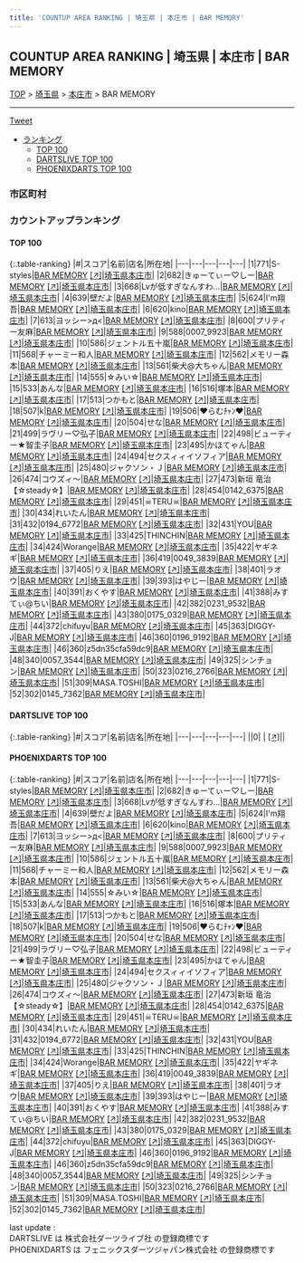 ```yaml
---
title: 'COUNTUP AREA RANKING | 埼玉県 | 本庄市 | BAR MEMORY'
---
```

## COUNTUP AREA RANKING | 埼玉県 | 本庄市 | BAR MEMORY

[TOP](/darts/rank/) > [埼玉県](/darts/rank/埼玉県/) > [本庄市](/darts/rank/埼玉県/本庄市/) > BAR MEMORY

___

<a href="https://twitter.com/share?ref_src=twsrc%5Etfw" data-text="COUNTUP AREA RANKING | 埼玉県本庄市BAR MEMORY" class="twitter-share-button" data-hashtags="DARTSLIVE,PHOENIXDARTS,darts,ダーツ" data-show-count="false">Tweet</a>

* [ランキング](#カウントアップランキング)
    * [TOP 100](#top-100)
    * [DARTSLIVE TOP 100](#dartslive-top-100)
    * [PHOENIXDARTS TOP 100](#phoenixdarts-top-100)

### 市区町村

<ul>

</ul>

### カウントアップランキング

#### TOP 100



{:.table-ranking}
|#|スコア|名前|店名|所在地|
|---|---|---|---|---|
|1|771|<span class="rank-name-pd">S-styles</span>|<a href="/darts/rank/shops/89856.html">BAR MEMORY</a> <a href="https://vs.phoenixdarts.com/jp/shop/shopDetailInfo/s_89856?s_seq=89856">[↗]</a>|<a href="/darts/rank/埼玉県/本庄市">埼玉県本庄市</a>|
|2|682|<span class="rank-name-pd">きゅーてぃー♡しー</span>|<a href="/darts/rank/shops/89856.html">BAR MEMORY</a> <a href="https://vs.phoenixdarts.com/jp/shop/shopDetailInfo/s_89856?s_seq=89856">[↗]</a>|<a href="/darts/rank/埼玉県/本庄市">埼玉県本庄市</a>|
|3|668|<span class="rank-name-pd">Lvが低すぎなんすわ…</span>|<a href="/darts/rank/shops/89856.html">BAR MEMORY</a> <a href="https://vs.phoenixdarts.com/jp/shop/shopDetailInfo/s_89856?s_seq=89856">[↗]</a>|<a href="/darts/rank/埼玉県/本庄市">埼玉県本庄市</a>|
|4|639|<span class="rank-name-pd">壁だよ</span>|<a href="/darts/rank/shops/89856.html">BAR MEMORY</a> <a href="https://vs.phoenixdarts.com/jp/shop/shopDetailInfo/s_89856?s_seq=89856">[↗]</a>|<a href="/darts/rank/埼玉県/本庄市">埼玉県本庄市</a>|
|5|624|<span class="rank-name-pd">I&#x27;m翔吾</span>|<a href="/darts/rank/shops/89856.html">BAR MEMORY</a> <a href="https://vs.phoenixdarts.com/jp/shop/shopDetailInfo/s_89856?s_seq=89856">[↗]</a>|<a href="/darts/rank/埼玉県/本庄市">埼玉県本庄市</a>|
|6|620|<span class="rank-name-pd">kino</span>|<a href="/darts/rank/shops/89856.html">BAR MEMORY</a> <a href="https://vs.phoenixdarts.com/jp/shop/shopDetailInfo/s_89856?s_seq=89856">[↗]</a>|<a href="/darts/rank/埼玉県/本庄市">埼玉県本庄市</a>|
|7|613|<span class="rank-name-pd">ヨッシー&gt;д&lt;</span>|<a href="/darts/rank/shops/89856.html">BAR MEMORY</a> <a href="https://vs.phoenixdarts.com/jp/shop/shopDetailInfo/s_89856?s_seq=89856">[↗]</a>|<a href="/darts/rank/埼玉県/本庄市">埼玉県本庄市</a>|
|8|600|<span class="rank-name-pd">プリティー友麻</span>|<a href="/darts/rank/shops/89856.html">BAR MEMORY</a> <a href="https://vs.phoenixdarts.com/jp/shop/shopDetailInfo/s_89856?s_seq=89856">[↗]</a>|<a href="/darts/rank/埼玉県/本庄市">埼玉県本庄市</a>|
|9|588|<span class="rank-name-pd">0007_9923</span>|<a href="/darts/rank/shops/89856.html">BAR MEMORY</a> <a href="https://vs.phoenixdarts.com/jp/shop/shopDetailInfo/s_89856?s_seq=89856">[↗]</a>|<a href="/darts/rank/埼玉県/本庄市">埼玉県本庄市</a>|
|10|586|<span class="rank-name-pd">ジェントル五十嵐</span>|<a href="/darts/rank/shops/89856.html">BAR MEMORY</a> <a href="https://vs.phoenixdarts.com/jp/shop/shopDetailInfo/s_89856?s_seq=89856">[↗]</a>|<a href="/darts/rank/埼玉県/本庄市">埼玉県本庄市</a>|
|11|568|<span class="rank-name-pd">チャーミー和人</span>|<a href="/darts/rank/shops/89856.html">BAR MEMORY</a> <a href="https://vs.phoenixdarts.com/jp/shop/shopDetailInfo/s_89856?s_seq=89856">[↗]</a>|<a href="/darts/rank/埼玉県/本庄市">埼玉県本庄市</a>|
|12|562|<span class="rank-name-pd">メモリー森本</span>|<a href="/darts/rank/shops/89856.html">BAR MEMORY</a> <a href="https://vs.phoenixdarts.com/jp/shop/shopDetailInfo/s_89856?s_seq=89856">[↗]</a>|<a href="/darts/rank/埼玉県/本庄市">埼玉県本庄市</a>|
|13|561|<span class="rank-name-pd">柴犬@大ちゃん</span>|<a href="/darts/rank/shops/89856.html">BAR MEMORY</a> <a href="https://vs.phoenixdarts.com/jp/shop/shopDetailInfo/s_89856?s_seq=89856">[↗]</a>|<a href="/darts/rank/埼玉県/本庄市">埼玉県本庄市</a>|
|14|555|<span class="rank-name-pd">☆みい☆</span>|<a href="/darts/rank/shops/89856.html">BAR MEMORY</a> <a href="https://vs.phoenixdarts.com/jp/shop/shopDetailInfo/s_89856?s_seq=89856">[↗]</a>|<a href="/darts/rank/埼玉県/本庄市">埼玉県本庄市</a>|
|15|533|<span class="rank-name-pd">あんな</span>|<a href="/darts/rank/shops/89856.html">BAR MEMORY</a> <a href="https://vs.phoenixdarts.com/jp/shop/shopDetailInfo/s_89856?s_seq=89856">[↗]</a>|<a href="/darts/rank/埼玉県/本庄市">埼玉県本庄市</a>|
|16|516|<span class="rank-name-pd">塚本</span>|<a href="/darts/rank/shops/89856.html">BAR MEMORY</a> <a href="https://vs.phoenixdarts.com/jp/shop/shopDetailInfo/s_89856?s_seq=89856">[↗]</a>|<a href="/darts/rank/埼玉県/本庄市">埼玉県本庄市</a>|
|17|513|<span class="rank-name-pd">つかもと</span>|<a href="/darts/rank/shops/89856.html">BAR MEMORY</a> <a href="https://vs.phoenixdarts.com/jp/shop/shopDetailInfo/s_89856?s_seq=89856">[↗]</a>|<a href="/darts/rank/埼玉県/本庄市">埼玉県本庄市</a>|
|18|507|<span class="rank-name-pd">k</span>|<a href="/darts/rank/shops/89856.html">BAR MEMORY</a> <a href="https://vs.phoenixdarts.com/jp/shop/shopDetailInfo/s_89856?s_seq=89856">[↗]</a>|<a href="/darts/rank/埼玉県/本庄市">埼玉県本庄市</a>|
|19|506|<span class="rank-name-pd">♥らむﾁｬﾝ♥</span>|<a href="/darts/rank/shops/89856.html">BAR MEMORY</a> <a href="https://vs.phoenixdarts.com/jp/shop/shopDetailInfo/s_89856?s_seq=89856">[↗]</a>|<a href="/darts/rank/埼玉県/本庄市">埼玉県本庄市</a>|
|20|504|<span class="rank-name-pd">せな</span>|<a href="/darts/rank/shops/89856.html">BAR MEMORY</a> <a href="https://vs.phoenixdarts.com/jp/shop/shopDetailInfo/s_89856?s_seq=89856">[↗]</a>|<a href="/darts/rank/埼玉県/本庄市">埼玉県本庄市</a>|
|21|499|<span class="rank-name-pd">ラヴリー♡弘子</span>|<a href="/darts/rank/shops/89856.html">BAR MEMORY</a> <a href="https://vs.phoenixdarts.com/jp/shop/shopDetailInfo/s_89856?s_seq=89856">[↗]</a>|<a href="/darts/rank/埼玉県/本庄市">埼玉県本庄市</a>|
|22|498|<span class="rank-name-pd">ビューティー★智圭子</span>|<a href="/darts/rank/shops/89856.html">BAR MEMORY</a> <a href="https://vs.phoenixdarts.com/jp/shop/shopDetailInfo/s_89856?s_seq=89856">[↗]</a>|<a href="/darts/rank/埼玉県/本庄市">埼玉県本庄市</a>|
|23|495|<span class="rank-name-pd">かほてゃん</span>|<a href="/darts/rank/shops/89856.html">BAR MEMORY</a> <a href="https://vs.phoenixdarts.com/jp/shop/shopDetailInfo/s_89856?s_seq=89856">[↗]</a>|<a href="/darts/rank/埼玉県/本庄市">埼玉県本庄市</a>|
|24|494|<span class="rank-name-pd">セクスィィイソフィア</span>|<a href="/darts/rank/shops/89856.html">BAR MEMORY</a> <a href="https://vs.phoenixdarts.com/jp/shop/shopDetailInfo/s_89856?s_seq=89856">[↗]</a>|<a href="/darts/rank/埼玉県/本庄市">埼玉県本庄市</a>|
|25|480|<span class="rank-name-pd">ジャクソン・Ｊ</span>|<a href="/darts/rank/shops/89856.html">BAR MEMORY</a> <a href="https://vs.phoenixdarts.com/jp/shop/shopDetailInfo/s_89856?s_seq=89856">[↗]</a>|<a href="/darts/rank/埼玉県/本庄市">埼玉県本庄市</a>|
|26|474|<span class="rank-name-pd">コウズィ〜</span>|<a href="/darts/rank/shops/89856.html">BAR MEMORY</a> <a href="https://vs.phoenixdarts.com/jp/shop/shopDetailInfo/s_89856?s_seq=89856">[↗]</a>|<a href="/darts/rank/埼玉県/本庄市">埼玉県本庄市</a>|
|27|473|<span class="rank-name-pd">新垣 竜治 【☆steady☆】</span>|<a href="/darts/rank/shops/89856.html">BAR MEMORY</a> <a href="https://vs.phoenixdarts.com/jp/shop/shopDetailInfo/s_89856?s_seq=89856">[↗]</a>|<a href="/darts/rank/埼玉県/本庄市">埼玉県本庄市</a>|
|28|454|<span class="rank-name-pd">0142_6375</span>|<a href="/darts/rank/shops/89856.html">BAR MEMORY</a> <a href="https://vs.phoenixdarts.com/jp/shop/shopDetailInfo/s_89856?s_seq=89856">[↗]</a>|<a href="/darts/rank/埼玉県/本庄市">埼玉県本庄市</a>|
|29|451|<span class="rank-name-pd">☠TERU☠</span>|<a href="/darts/rank/shops/89856.html">BAR MEMORY</a> <a href="https://vs.phoenixdarts.com/jp/shop/shopDetailInfo/s_89856?s_seq=89856">[↗]</a>|<a href="/darts/rank/埼玉県/本庄市">埼玉県本庄市</a>|
|30|434|<span class="rank-name-pd">れいたん</span>|<a href="/darts/rank/shops/89856.html">BAR MEMORY</a> <a href="https://vs.phoenixdarts.com/jp/shop/shopDetailInfo/s_89856?s_seq=89856">[↗]</a>|<a href="/darts/rank/埼玉県/本庄市">埼玉県本庄市</a>|
|31|432|<span class="rank-name-pd">0194_6772</span>|<a href="/darts/rank/shops/89856.html">BAR MEMORY</a> <a href="https://vs.phoenixdarts.com/jp/shop/shopDetailInfo/s_89856?s_seq=89856">[↗]</a>|<a href="/darts/rank/埼玉県/本庄市">埼玉県本庄市</a>|
|32|431|<span class="rank-name-pd">YOU</span>|<a href="/darts/rank/shops/89856.html">BAR MEMORY</a> <a href="https://vs.phoenixdarts.com/jp/shop/shopDetailInfo/s_89856?s_seq=89856">[↗]</a>|<a href="/darts/rank/埼玉県/本庄市">埼玉県本庄市</a>|
|33|425|<span class="rank-name-pd">THINCHIN</span>|<a href="/darts/rank/shops/89856.html">BAR MEMORY</a> <a href="https://vs.phoenixdarts.com/jp/shop/shopDetailInfo/s_89856?s_seq=89856">[↗]</a>|<a href="/darts/rank/埼玉県/本庄市">埼玉県本庄市</a>|
|34|424|<span class="rank-name-pd">Worange</span>|<a href="/darts/rank/shops/89856.html">BAR MEMORY</a> <a href="https://vs.phoenixdarts.com/jp/shop/shopDetailInfo/s_89856?s_seq=89856">[↗]</a>|<a href="/darts/rank/埼玉県/本庄市">埼玉県本庄市</a>|
|35|422|<span class="rank-name-pd">ヤギネギ</span>|<a href="/darts/rank/shops/89856.html">BAR MEMORY</a> <a href="https://vs.phoenixdarts.com/jp/shop/shopDetailInfo/s_89856?s_seq=89856">[↗]</a>|<a href="/darts/rank/埼玉県/本庄市">埼玉県本庄市</a>|
|36|419|<span class="rank-name-pd">0049_3839</span>|<a href="/darts/rank/shops/89856.html">BAR MEMORY</a> <a href="https://vs.phoenixdarts.com/jp/shop/shopDetailInfo/s_89856?s_seq=89856">[↗]</a>|<a href="/darts/rank/埼玉県/本庄市">埼玉県本庄市</a>|
|37|405|<span class="rank-name-pd">りえ</span>|<a href="/darts/rank/shops/89856.html">BAR MEMORY</a> <a href="https://vs.phoenixdarts.com/jp/shop/shopDetailInfo/s_89856?s_seq=89856">[↗]</a>|<a href="/darts/rank/埼玉県/本庄市">埼玉県本庄市</a>|
|38|401|<span class="rank-name-pd">ラオウ</span>|<a href="/darts/rank/shops/89856.html">BAR MEMORY</a> <a href="https://vs.phoenixdarts.com/jp/shop/shopDetailInfo/s_89856?s_seq=89856">[↗]</a>|<a href="/darts/rank/埼玉県/本庄市">埼玉県本庄市</a>|
|39|393|<span class="rank-name-pd">はやじー</span>|<a href="/darts/rank/shops/89856.html">BAR MEMORY</a> <a href="https://vs.phoenixdarts.com/jp/shop/shopDetailInfo/s_89856?s_seq=89856">[↗]</a>|<a href="/darts/rank/埼玉県/本庄市">埼玉県本庄市</a>|
|40|391|<span class="rank-name-pd">おくやす</span>|<a href="/darts/rank/shops/89856.html">BAR MEMORY</a> <a href="https://vs.phoenixdarts.com/jp/shop/shopDetailInfo/s_89856?s_seq=89856">[↗]</a>|<a href="/darts/rank/埼玉県/本庄市">埼玉県本庄市</a>|
|41|388|<span class="rank-name-pd">みすてぃ@ちい</span>|<a href="/darts/rank/shops/89856.html">BAR MEMORY</a> <a href="https://vs.phoenixdarts.com/jp/shop/shopDetailInfo/s_89856?s_seq=89856">[↗]</a>|<a href="/darts/rank/埼玉県/本庄市">埼玉県本庄市</a>|
|42|382|<span class="rank-name-pd">0231_9532</span>|<a href="/darts/rank/shops/89856.html">BAR MEMORY</a> <a href="https://vs.phoenixdarts.com/jp/shop/shopDetailInfo/s_89856?s_seq=89856">[↗]</a>|<a href="/darts/rank/埼玉県/本庄市">埼玉県本庄市</a>|
|43|380|<span class="rank-name-pd">0175_0329</span>|<a href="/darts/rank/shops/89856.html">BAR MEMORY</a> <a href="https://vs.phoenixdarts.com/jp/shop/shopDetailInfo/s_89856?s_seq=89856">[↗]</a>|<a href="/darts/rank/埼玉県/本庄市">埼玉県本庄市</a>|
|44|372|<span class="rank-name-pd">chifuyu</span>|<a href="/darts/rank/shops/89856.html">BAR MEMORY</a> <a href="https://vs.phoenixdarts.com/jp/shop/shopDetailInfo/s_89856?s_seq=89856">[↗]</a>|<a href="/darts/rank/埼玉県/本庄市">埼玉県本庄市</a>|
|45|363|<span class="rank-name-pd">DIGGY-J</span>|<a href="/darts/rank/shops/89856.html">BAR MEMORY</a> <a href="https://vs.phoenixdarts.com/jp/shop/shopDetailInfo/s_89856?s_seq=89856">[↗]</a>|<a href="/darts/rank/埼玉県/本庄市">埼玉県本庄市</a>|
|46|360|<span class="rank-name-pd">0196_9192</span>|<a href="/darts/rank/shops/89856.html">BAR MEMORY</a> <a href="https://vs.phoenixdarts.com/jp/shop/shopDetailInfo/s_89856?s_seq=89856">[↗]</a>|<a href="/darts/rank/埼玉県/本庄市">埼玉県本庄市</a>|
|46|360|<span class="rank-name-pd">z5dn35cfa59dc9</span>|<a href="/darts/rank/shops/89856.html">BAR MEMORY</a> <a href="https://vs.phoenixdarts.com/jp/shop/shopDetailInfo/s_89856?s_seq=89856">[↗]</a>|<a href="/darts/rank/埼玉県/本庄市">埼玉県本庄市</a>|
|48|340|<span class="rank-name-pd">0057_3544</span>|<a href="/darts/rank/shops/89856.html">BAR MEMORY</a> <a href="https://vs.phoenixdarts.com/jp/shop/shopDetailInfo/s_89856?s_seq=89856">[↗]</a>|<a href="/darts/rank/埼玉県/本庄市">埼玉県本庄市</a>|
|49|325|<span class="rank-name-pd">シンチョン</span>|<a href="/darts/rank/shops/89856.html">BAR MEMORY</a> <a href="https://vs.phoenixdarts.com/jp/shop/shopDetailInfo/s_89856?s_seq=89856">[↗]</a>|<a href="/darts/rank/埼玉県/本庄市">埼玉県本庄市</a>|
|50|323|<span class="rank-name-pd">0216_2766</span>|<a href="/darts/rank/shops/89856.html">BAR MEMORY</a> <a href="https://vs.phoenixdarts.com/jp/shop/shopDetailInfo/s_89856?s_seq=89856">[↗]</a>|<a href="/darts/rank/埼玉県/本庄市">埼玉県本庄市</a>|
|51|309|<span class="rank-name-pd">MASA.TOSHI</span>|<a href="/darts/rank/shops/89856.html">BAR MEMORY</a> <a href="https://vs.phoenixdarts.com/jp/shop/shopDetailInfo/s_89856?s_seq=89856">[↗]</a>|<a href="/darts/rank/埼玉県/本庄市">埼玉県本庄市</a>|
|52|302|<span class="rank-name-pd">0145_7362</span>|<a href="/darts/rank/shops/89856.html">BAR MEMORY</a> <a href="https://vs.phoenixdarts.com/jp/shop/shopDetailInfo/s_89856?s_seq=89856">[↗]</a>|<a href="/darts/rank/埼玉県/本庄市">埼玉県本庄市</a>|


#### DARTSLIVE TOP 100



{:.table-ranking}
|#|スコア|名前|店名|所在地|
|---|---|---|---|---|
||0|<span class="rank-name-dl"> </span>|<a href="/darts/rank/shops/.html"></a> <a href="">[↗]</a>|<a href="/darts/rank//"></a>|


#### PHOENIXDARTS TOP 100



{:.table-ranking}
|#|スコア|名前|店名|所在地|
|---|---|---|---|---|
|1|771|<span class="rank-name-pd">S-styles</span>|<a href="/darts/rank/shops/89856.html">BAR MEMORY</a> <a href="https://vs.phoenixdarts.com/jp/shop/shopDetailInfo/s_89856?s_seq=89856">[↗]</a>|<a href="/darts/rank/埼玉県/本庄市">埼玉県本庄市</a>|
|2|682|<span class="rank-name-pd">きゅーてぃー♡しー</span>|<a href="/darts/rank/shops/89856.html">BAR MEMORY</a> <a href="https://vs.phoenixdarts.com/jp/shop/shopDetailInfo/s_89856?s_seq=89856">[↗]</a>|<a href="/darts/rank/埼玉県/本庄市">埼玉県本庄市</a>|
|3|668|<span class="rank-name-pd">Lvが低すぎなんすわ…</span>|<a href="/darts/rank/shops/89856.html">BAR MEMORY</a> <a href="https://vs.phoenixdarts.com/jp/shop/shopDetailInfo/s_89856?s_seq=89856">[↗]</a>|<a href="/darts/rank/埼玉県/本庄市">埼玉県本庄市</a>|
|4|639|<span class="rank-name-pd">壁だよ</span>|<a href="/darts/rank/shops/89856.html">BAR MEMORY</a> <a href="https://vs.phoenixdarts.com/jp/shop/shopDetailInfo/s_89856?s_seq=89856">[↗]</a>|<a href="/darts/rank/埼玉県/本庄市">埼玉県本庄市</a>|
|5|624|<span class="rank-name-pd">I&#x27;m翔吾</span>|<a href="/darts/rank/shops/89856.html">BAR MEMORY</a> <a href="https://vs.phoenixdarts.com/jp/shop/shopDetailInfo/s_89856?s_seq=89856">[↗]</a>|<a href="/darts/rank/埼玉県/本庄市">埼玉県本庄市</a>|
|6|620|<span class="rank-name-pd">kino</span>|<a href="/darts/rank/shops/89856.html">BAR MEMORY</a> <a href="https://vs.phoenixdarts.com/jp/shop/shopDetailInfo/s_89856?s_seq=89856">[↗]</a>|<a href="/darts/rank/埼玉県/本庄市">埼玉県本庄市</a>|
|7|613|<span class="rank-name-pd">ヨッシー&gt;д&lt;</span>|<a href="/darts/rank/shops/89856.html">BAR MEMORY</a> <a href="https://vs.phoenixdarts.com/jp/shop/shopDetailInfo/s_89856?s_seq=89856">[↗]</a>|<a href="/darts/rank/埼玉県/本庄市">埼玉県本庄市</a>|
|8|600|<span class="rank-name-pd">プリティー友麻</span>|<a href="/darts/rank/shops/89856.html">BAR MEMORY</a> <a href="https://vs.phoenixdarts.com/jp/shop/shopDetailInfo/s_89856?s_seq=89856">[↗]</a>|<a href="/darts/rank/埼玉県/本庄市">埼玉県本庄市</a>|
|9|588|<span class="rank-name-pd">0007_9923</span>|<a href="/darts/rank/shops/89856.html">BAR MEMORY</a> <a href="https://vs.phoenixdarts.com/jp/shop/shopDetailInfo/s_89856?s_seq=89856">[↗]</a>|<a href="/darts/rank/埼玉県/本庄市">埼玉県本庄市</a>|
|10|586|<span class="rank-name-pd">ジェントル五十嵐</span>|<a href="/darts/rank/shops/89856.html">BAR MEMORY</a> <a href="https://vs.phoenixdarts.com/jp/shop/shopDetailInfo/s_89856?s_seq=89856">[↗]</a>|<a href="/darts/rank/埼玉県/本庄市">埼玉県本庄市</a>|
|11|568|<span class="rank-name-pd">チャーミー和人</span>|<a href="/darts/rank/shops/89856.html">BAR MEMORY</a> <a href="https://vs.phoenixdarts.com/jp/shop/shopDetailInfo/s_89856?s_seq=89856">[↗]</a>|<a href="/darts/rank/埼玉県/本庄市">埼玉県本庄市</a>|
|12|562|<span class="rank-name-pd">メモリー森本</span>|<a href="/darts/rank/shops/89856.html">BAR MEMORY</a> <a href="https://vs.phoenixdarts.com/jp/shop/shopDetailInfo/s_89856?s_seq=89856">[↗]</a>|<a href="/darts/rank/埼玉県/本庄市">埼玉県本庄市</a>|
|13|561|<span class="rank-name-pd">柴犬@大ちゃん</span>|<a href="/darts/rank/shops/89856.html">BAR MEMORY</a> <a href="https://vs.phoenixdarts.com/jp/shop/shopDetailInfo/s_89856?s_seq=89856">[↗]</a>|<a href="/darts/rank/埼玉県/本庄市">埼玉県本庄市</a>|
|14|555|<span class="rank-name-pd">☆みい☆</span>|<a href="/darts/rank/shops/89856.html">BAR MEMORY</a> <a href="https://vs.phoenixdarts.com/jp/shop/shopDetailInfo/s_89856?s_seq=89856">[↗]</a>|<a href="/darts/rank/埼玉県/本庄市">埼玉県本庄市</a>|
|15|533|<span class="rank-name-pd">あんな</span>|<a href="/darts/rank/shops/89856.html">BAR MEMORY</a> <a href="https://vs.phoenixdarts.com/jp/shop/shopDetailInfo/s_89856?s_seq=89856">[↗]</a>|<a href="/darts/rank/埼玉県/本庄市">埼玉県本庄市</a>|
|16|516|<span class="rank-name-pd">塚本</span>|<a href="/darts/rank/shops/89856.html">BAR MEMORY</a> <a href="https://vs.phoenixdarts.com/jp/shop/shopDetailInfo/s_89856?s_seq=89856">[↗]</a>|<a href="/darts/rank/埼玉県/本庄市">埼玉県本庄市</a>|
|17|513|<span class="rank-name-pd">つかもと</span>|<a href="/darts/rank/shops/89856.html">BAR MEMORY</a> <a href="https://vs.phoenixdarts.com/jp/shop/shopDetailInfo/s_89856?s_seq=89856">[↗]</a>|<a href="/darts/rank/埼玉県/本庄市">埼玉県本庄市</a>|
|18|507|<span class="rank-name-pd">k</span>|<a href="/darts/rank/shops/89856.html">BAR MEMORY</a> <a href="https://vs.phoenixdarts.com/jp/shop/shopDetailInfo/s_89856?s_seq=89856">[↗]</a>|<a href="/darts/rank/埼玉県/本庄市">埼玉県本庄市</a>|
|19|506|<span class="rank-name-pd">♥らむﾁｬﾝ♥</span>|<a href="/darts/rank/shops/89856.html">BAR MEMORY</a> <a href="https://vs.phoenixdarts.com/jp/shop/shopDetailInfo/s_89856?s_seq=89856">[↗]</a>|<a href="/darts/rank/埼玉県/本庄市">埼玉県本庄市</a>|
|20|504|<span class="rank-name-pd">せな</span>|<a href="/darts/rank/shops/89856.html">BAR MEMORY</a> <a href="https://vs.phoenixdarts.com/jp/shop/shopDetailInfo/s_89856?s_seq=89856">[↗]</a>|<a href="/darts/rank/埼玉県/本庄市">埼玉県本庄市</a>|
|21|499|<span class="rank-name-pd">ラヴリー♡弘子</span>|<a href="/darts/rank/shops/89856.html">BAR MEMORY</a> <a href="https://vs.phoenixdarts.com/jp/shop/shopDetailInfo/s_89856?s_seq=89856">[↗]</a>|<a href="/darts/rank/埼玉県/本庄市">埼玉県本庄市</a>|
|22|498|<span class="rank-name-pd">ビューティー★智圭子</span>|<a href="/darts/rank/shops/89856.html">BAR MEMORY</a> <a href="https://vs.phoenixdarts.com/jp/shop/shopDetailInfo/s_89856?s_seq=89856">[↗]</a>|<a href="/darts/rank/埼玉県/本庄市">埼玉県本庄市</a>|
|23|495|<span class="rank-name-pd">かほてゃん</span>|<a href="/darts/rank/shops/89856.html">BAR MEMORY</a> <a href="https://vs.phoenixdarts.com/jp/shop/shopDetailInfo/s_89856?s_seq=89856">[↗]</a>|<a href="/darts/rank/埼玉県/本庄市">埼玉県本庄市</a>|
|24|494|<span class="rank-name-pd">セクスィィイソフィア</span>|<a href="/darts/rank/shops/89856.html">BAR MEMORY</a> <a href="https://vs.phoenixdarts.com/jp/shop/shopDetailInfo/s_89856?s_seq=89856">[↗]</a>|<a href="/darts/rank/埼玉県/本庄市">埼玉県本庄市</a>|
|25|480|<span class="rank-name-pd">ジャクソン・Ｊ</span>|<a href="/darts/rank/shops/89856.html">BAR MEMORY</a> <a href="https://vs.phoenixdarts.com/jp/shop/shopDetailInfo/s_89856?s_seq=89856">[↗]</a>|<a href="/darts/rank/埼玉県/本庄市">埼玉県本庄市</a>|
|26|474|<span class="rank-name-pd">コウズィ〜</span>|<a href="/darts/rank/shops/89856.html">BAR MEMORY</a> <a href="https://vs.phoenixdarts.com/jp/shop/shopDetailInfo/s_89856?s_seq=89856">[↗]</a>|<a href="/darts/rank/埼玉県/本庄市">埼玉県本庄市</a>|
|27|473|<span class="rank-name-pd">新垣 竜治 【☆steady☆】</span>|<a href="/darts/rank/shops/89856.html">BAR MEMORY</a> <a href="https://vs.phoenixdarts.com/jp/shop/shopDetailInfo/s_89856?s_seq=89856">[↗]</a>|<a href="/darts/rank/埼玉県/本庄市">埼玉県本庄市</a>|
|28|454|<span class="rank-name-pd">0142_6375</span>|<a href="/darts/rank/shops/89856.html">BAR MEMORY</a> <a href="https://vs.phoenixdarts.com/jp/shop/shopDetailInfo/s_89856?s_seq=89856">[↗]</a>|<a href="/darts/rank/埼玉県/本庄市">埼玉県本庄市</a>|
|29|451|<span class="rank-name-pd">☠TERU☠</span>|<a href="/darts/rank/shops/89856.html">BAR MEMORY</a> <a href="https://vs.phoenixdarts.com/jp/shop/shopDetailInfo/s_89856?s_seq=89856">[↗]</a>|<a href="/darts/rank/埼玉県/本庄市">埼玉県本庄市</a>|
|30|434|<span class="rank-name-pd">れいたん</span>|<a href="/darts/rank/shops/89856.html">BAR MEMORY</a> <a href="https://vs.phoenixdarts.com/jp/shop/shopDetailInfo/s_89856?s_seq=89856">[↗]</a>|<a href="/darts/rank/埼玉県/本庄市">埼玉県本庄市</a>|
|31|432|<span class="rank-name-pd">0194_6772</span>|<a href="/darts/rank/shops/89856.html">BAR MEMORY</a> <a href="https://vs.phoenixdarts.com/jp/shop/shopDetailInfo/s_89856?s_seq=89856">[↗]</a>|<a href="/darts/rank/埼玉県/本庄市">埼玉県本庄市</a>|
|32|431|<span class="rank-name-pd">YOU</span>|<a href="/darts/rank/shops/89856.html">BAR MEMORY</a> <a href="https://vs.phoenixdarts.com/jp/shop/shopDetailInfo/s_89856?s_seq=89856">[↗]</a>|<a href="/darts/rank/埼玉県/本庄市">埼玉県本庄市</a>|
|33|425|<span class="rank-name-pd">THINCHIN</span>|<a href="/darts/rank/shops/89856.html">BAR MEMORY</a> <a href="https://vs.phoenixdarts.com/jp/shop/shopDetailInfo/s_89856?s_seq=89856">[↗]</a>|<a href="/darts/rank/埼玉県/本庄市">埼玉県本庄市</a>|
|34|424|<span class="rank-name-pd">Worange</span>|<a href="/darts/rank/shops/89856.html">BAR MEMORY</a> <a href="https://vs.phoenixdarts.com/jp/shop/shopDetailInfo/s_89856?s_seq=89856">[↗]</a>|<a href="/darts/rank/埼玉県/本庄市">埼玉県本庄市</a>|
|35|422|<span class="rank-name-pd">ヤギネギ</span>|<a href="/darts/rank/shops/89856.html">BAR MEMORY</a> <a href="https://vs.phoenixdarts.com/jp/shop/shopDetailInfo/s_89856?s_seq=89856">[↗]</a>|<a href="/darts/rank/埼玉県/本庄市">埼玉県本庄市</a>|
|36|419|<span class="rank-name-pd">0049_3839</span>|<a href="/darts/rank/shops/89856.html">BAR MEMORY</a> <a href="https://vs.phoenixdarts.com/jp/shop/shopDetailInfo/s_89856?s_seq=89856">[↗]</a>|<a href="/darts/rank/埼玉県/本庄市">埼玉県本庄市</a>|
|37|405|<span class="rank-name-pd">りえ</span>|<a href="/darts/rank/shops/89856.html">BAR MEMORY</a> <a href="https://vs.phoenixdarts.com/jp/shop/shopDetailInfo/s_89856?s_seq=89856">[↗]</a>|<a href="/darts/rank/埼玉県/本庄市">埼玉県本庄市</a>|
|38|401|<span class="rank-name-pd">ラオウ</span>|<a href="/darts/rank/shops/89856.html">BAR MEMORY</a> <a href="https://vs.phoenixdarts.com/jp/shop/shopDetailInfo/s_89856?s_seq=89856">[↗]</a>|<a href="/darts/rank/埼玉県/本庄市">埼玉県本庄市</a>|
|39|393|<span class="rank-name-pd">はやじー</span>|<a href="/darts/rank/shops/89856.html">BAR MEMORY</a> <a href="https://vs.phoenixdarts.com/jp/shop/shopDetailInfo/s_89856?s_seq=89856">[↗]</a>|<a href="/darts/rank/埼玉県/本庄市">埼玉県本庄市</a>|
|40|391|<span class="rank-name-pd">おくやす</span>|<a href="/darts/rank/shops/89856.html">BAR MEMORY</a> <a href="https://vs.phoenixdarts.com/jp/shop/shopDetailInfo/s_89856?s_seq=89856">[↗]</a>|<a href="/darts/rank/埼玉県/本庄市">埼玉県本庄市</a>|
|41|388|<span class="rank-name-pd">みすてぃ@ちい</span>|<a href="/darts/rank/shops/89856.html">BAR MEMORY</a> <a href="https://vs.phoenixdarts.com/jp/shop/shopDetailInfo/s_89856?s_seq=89856">[↗]</a>|<a href="/darts/rank/埼玉県/本庄市">埼玉県本庄市</a>|
|42|382|<span class="rank-name-pd">0231_9532</span>|<a href="/darts/rank/shops/89856.html">BAR MEMORY</a> <a href="https://vs.phoenixdarts.com/jp/shop/shopDetailInfo/s_89856?s_seq=89856">[↗]</a>|<a href="/darts/rank/埼玉県/本庄市">埼玉県本庄市</a>|
|43|380|<span class="rank-name-pd">0175_0329</span>|<a href="/darts/rank/shops/89856.html">BAR MEMORY</a> <a href="https://vs.phoenixdarts.com/jp/shop/shopDetailInfo/s_89856?s_seq=89856">[↗]</a>|<a href="/darts/rank/埼玉県/本庄市">埼玉県本庄市</a>|
|44|372|<span class="rank-name-pd">chifuyu</span>|<a href="/darts/rank/shops/89856.html">BAR MEMORY</a> <a href="https://vs.phoenixdarts.com/jp/shop/shopDetailInfo/s_89856?s_seq=89856">[↗]</a>|<a href="/darts/rank/埼玉県/本庄市">埼玉県本庄市</a>|
|45|363|<span class="rank-name-pd">DIGGY-J</span>|<a href="/darts/rank/shops/89856.html">BAR MEMORY</a> <a href="https://vs.phoenixdarts.com/jp/shop/shopDetailInfo/s_89856?s_seq=89856">[↗]</a>|<a href="/darts/rank/埼玉県/本庄市">埼玉県本庄市</a>|
|46|360|<span class="rank-name-pd">0196_9192</span>|<a href="/darts/rank/shops/89856.html">BAR MEMORY</a> <a href="https://vs.phoenixdarts.com/jp/shop/shopDetailInfo/s_89856?s_seq=89856">[↗]</a>|<a href="/darts/rank/埼玉県/本庄市">埼玉県本庄市</a>|
|46|360|<span class="rank-name-pd">z5dn35cfa59dc9</span>|<a href="/darts/rank/shops/89856.html">BAR MEMORY</a> <a href="https://vs.phoenixdarts.com/jp/shop/shopDetailInfo/s_89856?s_seq=89856">[↗]</a>|<a href="/darts/rank/埼玉県/本庄市">埼玉県本庄市</a>|
|48|340|<span class="rank-name-pd">0057_3544</span>|<a href="/darts/rank/shops/89856.html">BAR MEMORY</a> <a href="https://vs.phoenixdarts.com/jp/shop/shopDetailInfo/s_89856?s_seq=89856">[↗]</a>|<a href="/darts/rank/埼玉県/本庄市">埼玉県本庄市</a>|
|49|325|<span class="rank-name-pd">シンチョン</span>|<a href="/darts/rank/shops/89856.html">BAR MEMORY</a> <a href="https://vs.phoenixdarts.com/jp/shop/shopDetailInfo/s_89856?s_seq=89856">[↗]</a>|<a href="/darts/rank/埼玉県/本庄市">埼玉県本庄市</a>|
|50|323|<span class="rank-name-pd">0216_2766</span>|<a href="/darts/rank/shops/89856.html">BAR MEMORY</a> <a href="https://vs.phoenixdarts.com/jp/shop/shopDetailInfo/s_89856?s_seq=89856">[↗]</a>|<a href="/darts/rank/埼玉県/本庄市">埼玉県本庄市</a>|
|51|309|<span class="rank-name-pd">MASA.TOSHI</span>|<a href="/darts/rank/shops/89856.html">BAR MEMORY</a> <a href="https://vs.phoenixdarts.com/jp/shop/shopDetailInfo/s_89856?s_seq=89856">[↗]</a>|<a href="/darts/rank/埼玉県/本庄市">埼玉県本庄市</a>|
|52|302|<span class="rank-name-pd">0145_7362</span>|<a href="/darts/rank/shops/89856.html">BAR MEMORY</a> <a href="https://vs.phoenixdarts.com/jp/shop/shopDetailInfo/s_89856?s_seq=89856">[↗]</a>|<a href="/darts/rank/埼玉県/本庄市">埼玉県本庄市</a>|


<div class="footer border-top border-gray-light mt-5 pt-3 text-right text-gray">
    last update : <span style="font-weight: italic" id="foot_last_modified"></span><br />
    DARTSLIVE は 株式会社ダーツライブ社 の登録商標です<br />
    PHOENIXDARTS は フェニックスダーツジャパン株式会社 の登録商標です<br />
</div>

<script src="https://cdnjs.cloudflare.com/ajax/libs/jquery.tablesorter/2.31.3/js/jquery.tablesorter.min.js" integrity="sha512-qzgd5cYSZcosqpzpn7zF2ZId8f/8CHmFKZ8j7mU4OUXTNRd5g+ZHBPsgKEwoqxCtdQvExE5LprwwPAgoicguNg==" crossorigin="anonymous" referrerpolicy="no-referrer"></script>
<link rel="stylesheet" href="https://cdnjs.cloudflare.com/ajax/libs/jquery.tablesorter/2.31.3/css/theme.default.min.css" integrity="sha512-wghhOJkjQX0Lh3NSWvNKeZ0ZpNn+SPVXX1Qyc9OCaogADktxrBiBdKGDoqVUOyhStvMBmJQ8ZdMHiR3wuEq8+w==" crossorigin="anonymous" referrerpolicy="no-referrer" />
<script>
$(function() {
    $(".table-ranking").tablesorter({sortList:[[0, 0]]});
    $("#foot_last_modified").text(formatDate(new Date(document.lastModified), 'yyyy-MM-dd HH:mm:ss'));
});
</script>

<script async src="https://platform.twitter.com/widgets.js" charset="utf-8"></script>